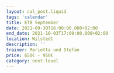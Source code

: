 ```yaml
---
layout: cal_post.liquid
tags: 'calendar'
title: ETB September
date: 2021-09-30T16:00:00.000+02:00
end_date: 2021-10-03T17:00:00.000+02:00
location: Wilstedt
description: ''
trainer: Marietta und Stefan
price: 650€ - 950€
category: next-level
---
```

